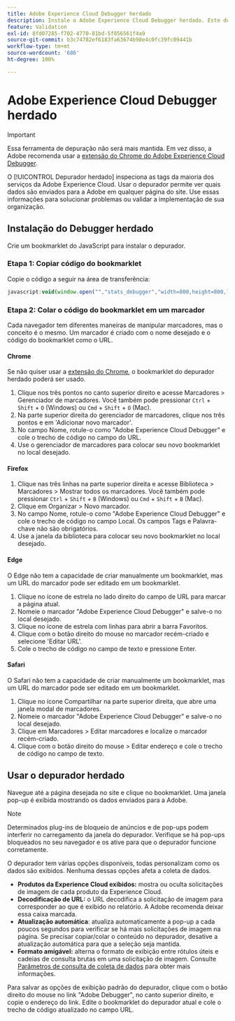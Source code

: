 ```yaml
---
title: Adobe Experience Cloud Debugger herdado
description: Instale o Adobe Experience Cloud Debugger herdado. Este depurador inspeciona as tags do Analytics, Target, Advertising Cloud, Identity Service e tags de coleção de dados.
feature: Validation
exl-id: 8fd07285-f702-4770-81bd-5f856561f4a9
source-git-commit: b3c74782ef6183fa63674b98e4c0fc39fc09441b
workflow-type: tm+mt
source-wordcount: '686'
ht-degree: 100%

---
```


# Adobe Experience Cloud Debugger herdado

>[!IMPORTANT]
>
>Essa ferramenta de depuração não será mais mantida. Em vez disso, a Adobe recomenda usar a [extensão do Chrome do Adobe Experience Cloud Debugger](https://experienceleague.adobe.com/docs/debugger/using/experience-cloud-debugger.html?lang=pt-BR).

O [!UICONTROL Depurador herdado] inspeciona as tags da maioria dos serviços da Adobe Experience Cloud. Usar o depurador permite ver quais dados são enviados para a Adobe em qualquer página do site. Use essas informações para solucionar problemas ou validar a implementação de sua organização.

## Instalação do Debugger herdado

Crie um bookmarklet do JavaScript para instalar o depurador.

### Etapa 1: Copiar código do bookmarklet

Copie o código a seguir na área de transferência:

```JavaScript
javascript:void(window.open("","stats_debugger","width=800,height=800,location=0,menubar=0,status=1,toolbar=0,resizable=1,scrollbars=1").document.write("<script language=\"JavaScript\" id=dbg src=\"https://www.adobetag.com/d1/digitalpulsedebugger/live/DPD.js\"></"+"script>"+"<script language=\"JavaScript\">window.focus();</script>"));
```

### Etapa 2: Colar o código do bookmarklet em um marcador

Cada navegador tem diferentes maneiras de manipular marcadores, mas o conceito é o mesmo. Um marcador é criado com o nome desejado e o código do bookmarklet como o URL.

#### Chrome

Se não quiser usar a [extensão do Chrome](https://experienceleague.adobe.com/docs/debugger/using/experience-cloud-debugger.html?lang=pt-BR), o bookmarklet do depurador herdado poderá ser usado.

1. Clique nos três pontos no canto superior direito e acesse Marcadores > Gerenciador de marcadores. Você também pode pressionar `Ctrl` + `Shift` + `O` (Windows) ou `Cmd` + `Shift` + `O` (Mac).
2. Na parte superior direita do gerenciador de marcadores, clique nos três pontos e em &#39;Adicionar novo marcador&#39;.
3. No campo Nome, rotule-o como &quot;Adobe Experience Cloud Debugger&quot; e cole o trecho de código no campo do URL.
4. Use o gerenciador de marcadores para colocar seu novo bookmarklet no local desejado.

#### Firefox

1. Clique nas três linhas na parte superior direita e acesse Biblioteca > Marcadores > Mostrar todos os marcadores. Você também pode pressionar `Ctrl` + `Shift` + `B` (Windows) ou `Cmd` + `Shift` + `B` (Mac).
2. Clique em Organizar > Novo marcador.
3. No campo Nome, rotule-o como &quot;Adobe Experience Cloud Debugger&quot; e cole o trecho de código no campo Local. Os campos Tags e Palavra-chave não são obrigatórios.
4. Use a janela da biblioteca para colocar seu novo bookmarklet no local desejado.

#### Edge

O Edge não tem a capacidade de criar manualmente um bookmarklet, mas um URL do marcador pode ser editado em um bookmarklet.

1. Clique no ícone de estrela no lado direito do campo de URL para marcar a página atual.
2. Nomeie o marcador &quot;Adobe Experience Cloud Debugger&quot; e salve-o no local desejado.
3. Clique no ícone de estrela com linhas para abrir a barra Favoritos.
4. Clique com o botão direito do mouse no marcador recém-criado e selecione &#39;Editar URL&#39;.
5. Cole o trecho de código no campo de texto e pressione Enter.

#### Safari

O Safari não tem a capacidade de criar manualmente um bookmarklet, mas um URL do marcador pode ser editado em um bookmarklet.

1. Clique no ícone Compartilhar na parte superior direita, que abre uma janela modal de marcadores.
2. Nomeie o marcador &quot;Adobe Experience Cloud Debugger&quot; e salve-o no local desejado.
3. Clique em Marcadores > Editar marcadores e localize o marcador recém-criado.
4. Clique com o botão direito do mouse > Editar endereço e cole o trecho de código no campo de texto.

## Usar o depurador herdado

Navegue até a página desejada no site e clique no bookmarklet. Uma janela pop-up é exibida mostrando os dados enviados para a Adobe.

>[!NOTE]
>
>Determinados plug-ins de bloqueio de anúncios e de pop-ups podem interferir no carregamento da janela do depurador. Verifique se há pop-ups bloqueados no seu navegador e os ative para que o depurador funcione corretamente.

O depurador tem várias opções disponíveis, todas personalizam como os dados são exibidos. Nenhuma dessas opções afeta a coleta de dados.

* **Produtos da Experience Cloud exibidos:** mostra ou oculta solicitações de imagem de cada produto da Experience Cloud.
* **Decodificação de URL:** o URL decodifica a solicitação de imagem para corresponder ao que é exibido no relatório. A Adobe recomenda deixar essa caixa marcada.
* **Atualização automática**: atualiza automaticamente a pop-up a cada poucos segundos para verificar se há mais solicitações de imagem na página. Se precisar copiar/colar o conteúdo no depurador, desative a atualização automática para que a seleção seja mantida.
* **Formato amigável:** alterna o formato de exibição entre rótulos úteis e cadeias de consulta brutas em uma solicitação de imagem. Consulte [Parâmetros de consulta de coleta de dados](query-parameters.md) para obter mais informações.

Para salvar as opções de exibição padrão do depurador, clique com o botão direito do mouse no link &quot;Adobe Debugger&quot;, no canto superior direito, e copie o endereço do link. Edite o bookmarklet do depurador atual e cole o trecho de código atualizado no campo URL.
